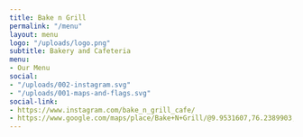 ```yaml
---
title: Bake n Grill
permalink: "/menu"
layout: menu
logo: "/uploads/logo.png"
subtitle: Bakery and Cafeteria
menu:
- Our Menu
social:
- "/uploads/002-instagram.svg"
- "/uploads/001-maps-and-flags.svg"
social-link:
- https://www.instagram.com/bake_n_grill_cafe/
- https://www.google.com/maps/place/Bake+N+Grill/@9.9531607,76.2389903,12z/data=!4m16!1m10!4m9!1m1!4e2!1m6!1m2!1s0x3b087354c9ceb20f:0x4dad428c6967e573!2sbake_n_grill+kochi!2m2!1d76.3090309!2d9.953168!3m4!1s0x3b087354c9ceb20f:0x4dad428c6967e573!8m2!3d9.953168!4d76.3090309
---
```


